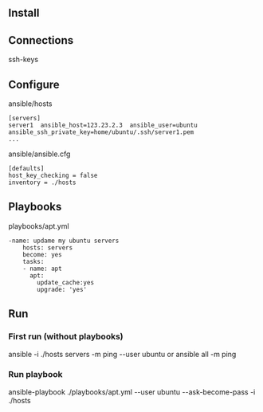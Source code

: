 ## Install


## Connections
ssh-keys


## Configure

ansible/hosts
```
[servers]
server1  ansible_host=123.23.2.3  ansible_user=ubuntu ansible_ssh_private_key=home/ubuntu/.ssh/server1.pem
...
```
ansible/ansible.cfg
```
[defaults]
host_key_checking = false
inventory = ./hosts

```


## Playbooks
playbooks/apt.yml
```
-name: updame my ubuntu servers
    hosts: servers
    become: yes
    tasks:
    - name: apt
      apt:
        update_cache:yes
        upgrade: 'yes'
```


## Run
### First run (without playbooks)
ansible -i ./hosts servers -m ping --user ubuntu
or
ansible all -m ping

### Run playbook
ansible-playbook ./playbooks/apt.yml --user ubuntu --ask-become-pass -i ./hosts






